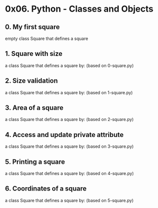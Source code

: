 # 0x06. Python - Classes and Objects
## 0. My first square 
empty class Square that defines a square

## 1. Square with size
a class Square that defines a square by: (based on 0-square.py)

## 2. Size validation 
a class Square that defines a square by: (based on 1-square.py)

## 3. Area of a square
a class Square that defines a square by: (based on 2-square.py)

## 4. Access and update private attribute
a class Square that defines a square by: (based on 3-square.py)

## 5. Printing a square 
 a class Square that defines a square by: (based on 4-square.py)

 ## 6. Coordinates of a square
 a class Square that defines a square by: (based on 5-square.py)